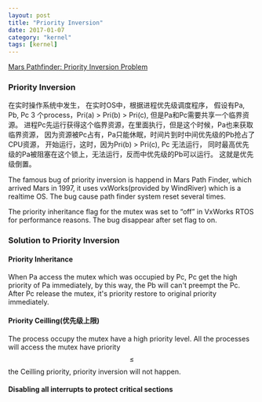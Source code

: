 ```yaml
---
layout: post
title: "Priority Inversion"
date: 2017-01-07
category: "kernel" 
tags: [kernel]
---
```

[Mars Pathfinder: Priority Inversion Problem](http://www.cse.chalmers.se/~risat/Report_MarsPathFinder.pdf)

### Priority Inversion

在实时操作系统中发生， 在实时OS中，根据进程优先级调度程序，
假设有Pa, Pb, Pc 3 个process，Pri(a) > Pri(b) > Pri(c), 
但是Pa和Pc需要共享一个临界资源。
进程Pc先运行获得这个临界资源，在里面执行，但是这个时候，Pa也来获取临界资源，
因为资源被Pc占有，Pa只能休眠，时间片到时中间优先级的Pb抢占了CPU资源，
开始运行，这时，因为Pri(b) > Pri(c), Pc 无法运行，
同时最高优先级的Pa被阻塞在这个锁上，无法运行，反而中优先级的Pb可以运行。
这就是优先级倒置。

The famous bug of priority inversion is happend in Mars Path Finder, which
arrived Mars in 1997,  it uses vxWorks(provided by WindRiver) which is a
realtime OS.  The bug cause path finder system reset several times.  

The priority inheritance flag for the mutex was set to “off” in VxWorks
RTOS for performance reasons. The bug disappear after set flag to on. 

### Solution to Priority Inversion 

#### Priority Inheritance

When Pa access the mutex which was occupied by Pc, Pc get the high priority of
Pa immediately, by this way, the Pb will can't preempt the Pc. After Pc
release the mutex, it's priority restore to original priority immediately.

#### Priority Ceilling(优先级上限)

The process occupy the mutex have a high priority level. All the processes
will access the mutex have priority $$ \leq $$ the Ceilling priority, priority
inversion will not happen.

#### Disabling all interrupts to protect critical sections
    

